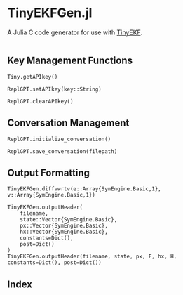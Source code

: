 # TinyEKFGen.jl

A Julia C code generator for use with [TinyEKF](https://github.com/simondlevy/TinyEKF).

```@contents
```

## Key Management Functions

```@docs
Tiny.getAPIkey()
```

```@docs
ReplGPT.setAPIkey(key::String)

ReplGPT.clearAPIkey()
```

## Conversation Management

```@docs
ReplGPT.initialize_conversation()

ReplGPT.save_conversation(filepath)
```

## Output Formatting

```@docs
TinyEKFGen.diffvwrtv(e::Array{SymEngine.Basic,1}, v::Array{SymEngine.Basic,1})

TinyEKFGen.outputHeader(
    filename,
    state::Vector{SymEngine.Basic},
    px::Vector{SymEngine.Basic},
    hx::Vector{SymEngine.Basic},
    constants=Dict(),
    post=Dict()
)
TinyEKFGen.outputHeader(filename, state, px, F, hx, H, constants=Dict(), post=Dict())
```


## Index

```@index
```
